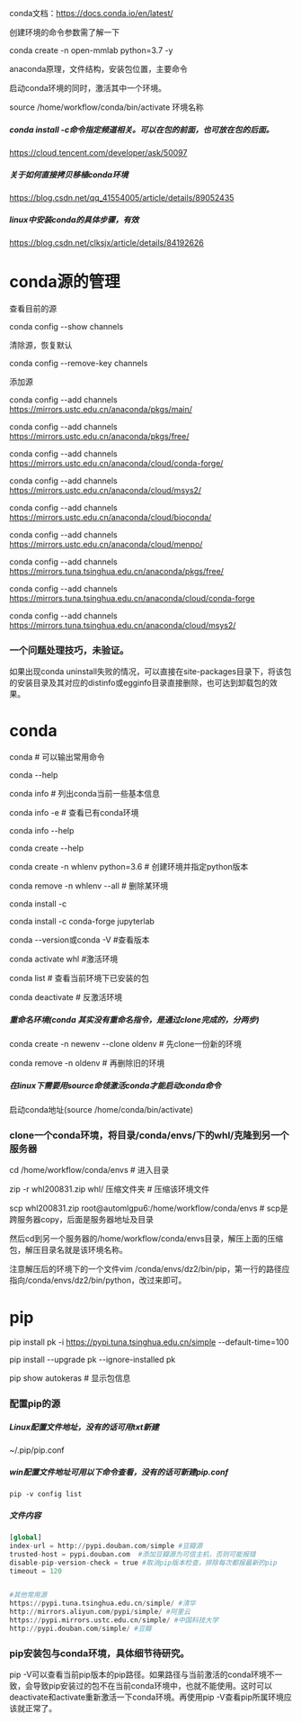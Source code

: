 conda文档：https://docs.conda.io/en/latest/

创建环境的命令参数需了解一下

conda create -n open-mmlab python=3.7 -y

anaconda原理，文件结构，安装包位置，主要命令



启动conda环境的同时，激活其中一个环境。

source /home/workflow/conda/bin/activate 环境名称

##### conda install -c命令指定频道相关。可以在包的前面，也可放在包的后面。

https://cloud.tencent.com/developer/ask/50097

##### 关于如何直接拷贝移植conda环境

https://blog.csdn.net/qq_41554005/article/details/89052435

##### linux中安装conda的具体步骤，有效

https://blog.csdn.net/clksjx/article/details/84192626

# conda源的管理

查看目前的源

conda config --show channels

清除源，恢复默认

conda config --remove-key channels

添加源

conda config --add channels https://mirrors.ustc.edu.cn/anaconda/pkgs/main/ 

conda config --add channels https://mirrors.ustc.edu.cn/anaconda/pkgs/free/ 

conda config --add channels https://mirrors.ustc.edu.cn/anaconda/cloud/conda-forge/ 

conda config --add channels https://mirrors.ustc.edu.cn/anaconda/cloud/msys2/ 

conda config --add channels https://mirrors.ustc.edu.cn/anaconda/cloud/bioconda/ 

conda config --add channels https://mirrors.ustc.edu.cn/anaconda/cloud/menpo/

conda config --add channels https://mirrors.tuna.tsinghua.edu.cn/anaconda/pkgs/free/ 

conda config --add channels https://mirrors.tuna.tsinghua.edu.cn/anaconda/cloud/conda-forge  

conda config --add channels https://mirrors.tuna.tsinghua.edu.cn/anaconda/cloud/msys2/



### 一个问题处理技巧，未验证。

如果出现conda uninstall失败的情况，可以直接在site-packages目录下，将该包的安装目录及其对应的distinfo或egginfo目录直接删除，也可达到卸载包的效果。



# conda

conda # 可以输出常用命令

conda --help  

conda info  # 列出conda当前一些基本信息

conda info -e  # 查看已有conda环境

conda info --help

conda create --help

conda create -n whlenv python=3.6  # 创建环境并指定python版本

conda remove  -n whlenv --all  # 删除某环境

conda install -c 

conda install -c conda-forge jupyterlab

conda --version或conda -V   #查看版本

conda activate whl  #激活环境

conda list  # 查看当前环境下已安装的包

conda deactivate  # 反激活环境

##### 重命名环境(conda 其实没有重命名指令，是通过clone完成的，分两步)

conda create -n newenv --clone oldenv  # 先clone一份新的环境

conda remove -n oldenv  # 再删除旧的环境

##### 在linux下需要用source命领激活conda才能启动conda命令

启动conda地址(source /home/conda/bin/activate)

### clone一个conda环境，将目录/conda/envs/下的whl/克隆到另一个服务器
cd /home/workflow/conda/envs   # 进入目录

zip -r whl200831.zip whl/ 压缩文件夹   # 压缩该环境文件

scp whl200831.zip root@automlgpu6:/home/workflow/conda/envs   # scp是跨服务器copy，后面是服务器地址及目录

然后cd到另一个服务器的/home/workflow/conda/envs目录，解压上面的压缩包，解压目录名就是该环境名称。

注意解压后的环境下的一个文件vim /conda/envs/dz2/bin/pip，第一行的路径应指向/conda/envs/dz2/bin/python，改过来即可。





# pip



pip install pk -i https://pypi.tuna.tsinghua.edu.cn/simple --default-time=100

pip install --upgrade pk --ignore-installed pk

pip show autokeras  # 显示包信息



### 配置pip的源

##### Linux配置文件地址，没有的话可用txt新建

~/.pip/pip.conf

##### win配置文件地址可用以下命令查看，没有的话可新建pip.conf

`pip -v config list`

##### 文件内容

```python
[global]
index-url = http://pypi.douban.com/simple #豆瓣源
trusted-host = pypi.douban.com  #添加豆瓣源为可信主机，否则可能报错
disable-pip-version-check = true #取消pip版本检查，排除每次都报最新的pip
timeout = 120


#其他常用源
https://pypi.tuna.tsinghua.edu.cn/simple/ #清华
http://mirrors.aliyun.com/pypi/simple/ #阿里云
https://pypi.mirrors.ustc.edu.cn/simple/ #中国科技大学
http://pypi.douban.com/simple/ #豆瓣
```



### pip安装包与conda环境，具体细节待研究。

pip -V可以查看当前pip版本的pip路径。如果路径与当前激活的conda环境不一致，会导致pip安装过的包不在当前conda环境中，也就不能使用。这时可以deactivate和activate重新激活一下conda环境。再使用pip -V查看pip所属环境应该就正常了。





